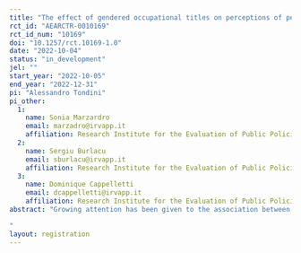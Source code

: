 ```yaml
---
title: "The effect of gendered occupational titles on perceptions of peers’ and potential clients"
rct_id: "AEARCTR-0010169"
rct_id_num: "10169"
doi: "10.1257/rct.10169-1.0"
date: "2022-10-04"
status: "in_development"
jel: ""
start_year: "2022-10-05"
end_year: "2022-12-31"
pi: "Alessandro Tondini"
pi_other:
  1:
    name: Sonia Marzardro
    email: marzadro@irvapp.it
    affiliation: Research Institute for the Evaluation of Public Policies, Trento
  2:
    name: Sergiu Burlacu
    email: sburlacu@irvapp.it
    affiliation: Research Institute for the Evaluation of Public Policies, Trento
  3:
    name: Dominique Cappelletti
    email: dcappelletti@irvapp.it
    affiliation: Research Institute for the Evaluation of Public Policies, Trento
abstract: "Growing attention has been given to the association between gendered language and labour market outcomes for women, as across countries a clear negative correlation emerges between those languages that allow for a gender declination and women’s average status in the labour market (Jakiela and Ozier, 2019). However, the extent to which gendered language impacts negatively the labour market outcomes of women is still uncertain. Research effort, mainly in the field of social psychology, has been devoted to understanding the potential detrimental effects of using feminine job titles on the evaluation of female professionals. It has been shown, for example, that female professionals with a feminine job titles receive less favourable evaluations than both male professionals and female professional with a masculine job title (Formanowicz and Sczesny, 2016) and are perceived by men as less warm and less competent, with the consequence of having a lower chance of being employed (Budziszewska et al., 2014). We study this phenomenon in the case of Italy, a country with comparatively low female labour market outcomes, and Italian, a language that requires a gender declination, in a setting of high-skilled professionals working in a relatively wealthy region. In our sample, a significant portion of female professionals in different occupations employ the male declination in their professional life, as this is seen as a way to avoid gender stereotypes and gender discrimination. To test whether this mechanism is at play, we run a vignette study on a sample of high-skilled workers where different (female) professional figures for a specific profession are randomly presented in different scenarios, either as potential colleagues or service-providers, with the female or male gender-declination of the professional title. We measure whether the same individual, with the same observable characteristics, is ranked lower from potential colleagues or clients when presented with the female declination of the professional title. 
"
layout: registration
---
```


